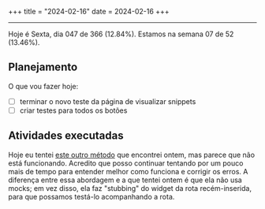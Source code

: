 +++
title = "2024-02-16"
date = 2024-02-16
+++

---

Hoje é Sexta, dia 047 de 366 (12.84%). Estamos na semana 07 de 52 (13.46%).

## Planejamento

O que vou fazer hoje:

- [ ] terminar o novo teste da página de visualizar snippets
- [ ] criar testes para todos os botões

## Atividades executadas

Hoje eu tentei [este outro método](https://ahmad-hamwi.medium.com/stubbing-navigation-routes-in-widget-integration-tests-in-your-flutter-app-51f71963d4d0) que encontrei ontem, mas parece que não está funcionando. Acredito que posso continuar tentando por um pouco mais de tempo para entender melhor como funciona e corrigir os erros. A diferença entre essa abordagem e a que tentei ontem é que ela não usa mocks; em vez disso, ela faz "stubbing" do widget da rota recém-inserida, para que possamos testá-lo acompanhando a rota.
